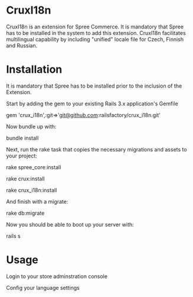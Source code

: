 ﻿CruxI18n
========

CruxI18n is an extension for Spree Commerce. It is mandatory that Spree has to be installed in the system
to add this extension. CruxI18n facilitates multilingual capability by including "unified" locale file for 
Czech, Finnish and Russian.

Installation
===========
It is mandatory that Spree has to be installed prior to the inclusion of the Extension.

Start by adding the gem to your existing Rails 3.x application's Gemfile

gem 'crux_i18n',:git=>'git@github.com:railsfactory/crux_i18n.git'

Now bundle up with:

bundle install

Next, run the rake task that copies the necessary migrations and assets to your project:

rake spree_core:install

rake crux:install

rake crux_i18n:install

And finish with a migrate:

rake db:migrate

Now you should be able to boot up your server with:

rails s  

Usage
========

Login to your store adminstration console

Config your language settings




